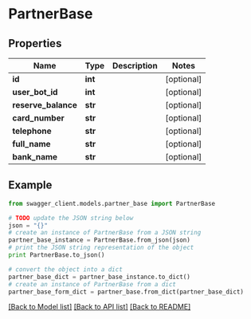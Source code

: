# PartnerBase


## Properties
Name | Type | Description | Notes
------------ | ------------- | ------------- | -------------
**id** | **int** |  | [optional] 
**user_bot_id** | **int** |  | [optional] 
**reserve_balance** | **str** |  | [optional] 
**card_number** | **str** |  | [optional] 
**telephone** | **str** |  | [optional] 
**full_name** | **str** |  | [optional] 
**bank_name** | **str** |  | [optional] 

## Example

```python
from swagger_client.models.partner_base import PartnerBase

# TODO update the JSON string below
json = "{}"
# create an instance of PartnerBase from a JSON string
partner_base_instance = PartnerBase.from_json(json)
# print the JSON string representation of the object
print PartnerBase.to_json()

# convert the object into a dict
partner_base_dict = partner_base_instance.to_dict()
# create an instance of PartnerBase from a dict
partner_base_form_dict = partner_base.from_dict(partner_base_dict)
```
[[Back to Model list]](../README.md#documentation-for-models) [[Back to API list]](../README.md#documentation-for-api-endpoints) [[Back to README]](../README.md)


